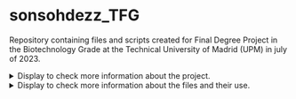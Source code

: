 # sonsohdezz_TFG
Repository containing files and scripts created for Final Degree Project in the Biotechnology Grade at the Technical University of Madrid (UPM) in july of 2023.

<details>

<summary>  Display to check more information about the project. </summary>

#### Title
> Evaluation of human gut microbiome taxonomic progiles derived from the eggNOG-mapper functional annotation tool. 
#### Author
> Sonsoles Hernández Piñel
#### Tutors
> - Carlos Pérez Cantalapiedra
> - Joaquín Giner Lamia
#### Institution
> [Technical University of Madrid (UPM)](https://www.upm.es/internacional)
#### Collaborating Institution
> [Centre for Biotechnology and Plant Genomics (CBGP)](https://www.cbgp.upm.es/index.php/en/about-us)

  
</details>



<details>

<summary> Display to check more information about the files and their use. </summary>

#### 

| File  | Description | Use | 
| ------------- | ------------- | ------------- |
| `contigs.py`  | Genome fragmentation script, which uses as parameters the desired contig size (in bp) and the desired displacement window size (in bp), and returns a fasta file with the created contigs. To run it, the path to the file containing the genome to be fragmented is to be introduced, as well as the path to the directory where you want to store the result file. | `python contigs.py -i <inputfile> -o <outputdir> -c <contigs_size> -w <scrollingwindow_size>` |
| `eggnog_phyloseq.py`  | Script that creates the three required input files for Phyloseq from the taxonomic annotation file obtained with eggNOG-mapper. To run it, you must introduce the path to the folder containing the .tsv annotation file(s) obtained after running eggNOG-mapper, and the path to the directory where you want to store the result file(s). | `python eggnog_phyloseq.py -i <inputdir> -o <outputdir>` |
| `lineage.py`  | Script that generates a table with the taxonomies of the different contigs of a metagenomic sample from the functional annotation file obtained with eggNOG-mapper. To run it, you must introduce the path to the folder containing the taxonomies obtained for the different samples, and th path to the folder where you want to store the result files. | `python lineage.py -i <inputdir> -o <outputdir>` |
| `motus_phyloseq.py`  | Transformation script that creates the three required input files for Phyloseq from the taxonomic annotation file obtained with mOTUs v3. To run it, you must introduce the path to the folder containing the taxonomies obtained for the different samples, and th path to the folder where you want to store the result files. | `python motus_phyloseq.py -i <inputdir> -o <outputdir>` |
| `phyloseq.R` | Script that generates the graphs of interest for the analysis of taxonomic results obtained with functional analysis tools, such as eggNOG-mapper or mOTUs v3. | 


</details>


 
